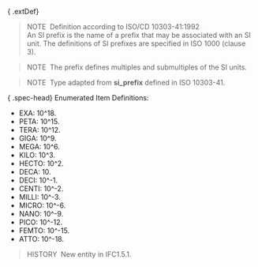 { .extDef}
> NOTE&nbsp; Definition according to ISO/CD 10303-41:1992  
> An SI prefix is the name of a prefix that may be associated with an SI unit. The definitions of SI prefixes are specified in ISO 1000 (clause 3).

> NOTE&nbsp; The prefix defines multiples and submultiples of the SI units.

> NOTE&nbsp; Type adapted from **si_prefix** defined in ISO 10303-41.

{ .spec-head}
Enumerated Item Definitions:

* EXA: 10\^18.
* PETA: 10\^15.
* TERA: 10\^12.
* GIGA: 10\^9.
* MEGA: 10\^6.
* KILO: 10\^3.
* HECTO: 10\^2.
* DECA: 10.
* DECI: 10\^-1.
* CENTI: 10\^-2.
* MILLI: 10\^-3.
* MICRO: 10\^-6.
* NANO: 10\^-9.
* PICO: 10\^-12.
* FEMTO: 10\^-15.
* ATTO: 10\^-18.

> HISTORY&nbsp; New entity in IFC1.5.1.